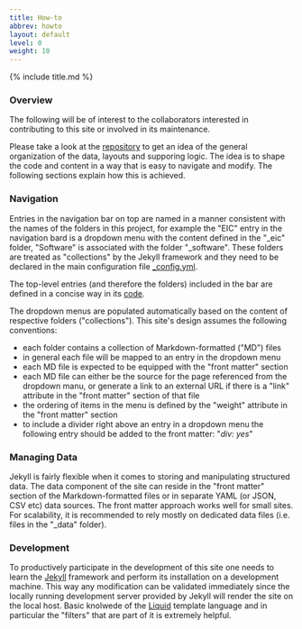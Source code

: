 ```yaml
---
title: How-to
abbrev: howto
layout: default
level: 0
weight: 10
---
```

{% include title.md %}

### Overview
The following will be of interest to the collaborators interested in contributing to this
site or involved in its maintenance.

Please take a look at the <a href="https://github.com/eic/eic.github.io" target="_blank">repository</a>
to get an idea of the general organization of the data, layouts and supporing logic.
The idea is to shape the code and content in a way that is easy to navigate
and modify. The following sections explain how this is achieved.

### Navigation
Entries in the navigation bar on top are named in a manner
consistent with the names of the folders in this project, for example the "EIC" entry in the navigation
bard is a dropdown menu with the content defined in the "_eic" folder, "Software" is associated with the
folder "_software". These folders are treated as "collections" by the Jekyll framework and they need
to be declared in the main configuration file
<a href="https://github.com/eic/eic.github.io/blob/master/_config.yml" target="_blank">_config.yml</a>.

The top-level
entries (and therefore the folders) included in the bar are defined in a concise way in its
<a href="https://github.com/eic/eic.github.io/blob/master/_includes/layouts/navbar.html" target="_blank">code</a>.

The dropdown menus are populated automatically based on the content of respective folders ("collections").
This site's design assumes the following conventions:
* each folder contains a collection of Markdown-formatted ("MD") files
* in general each file will be mapped to an entry in the dropdown menu
* each MD file is expected to be equipped with the "front matter" section
* each MD file can either be the source for the page referenced from the dropdown manu, or generate a link to
an external URL if there is a "link" attribute in the "front matter" section of that file
* the ordering of items in the menu is defined by the "weight" attribute in the "front matter" section
* to include a divider right above an entry in a dropdown menu the following entry should be added
to the front matter: "*div: yes*"

### Managing Data
Jekyll is fairly flexible when it comes to storing and manipulating structured data.
The data component of the site can reside in the "front matter" section of the Markdown-formatted
files or in separate YAML (or JSON, CSV etc) data sources. The front matter approach works well
for small sites. For scalability, it is recommended to rely mostly on dedicated data files (i.e.
files in the "_data" folder).

### Development

To productively participate in the development of this site one needs to learn the
<a href="http://jekyllrb.com/">Jekyll</a> framework and perform its installation on
a development machine. This way any modification can be validated immediately since
the locally running development server provided by Jekyll will render the site
on the local host. Basic knolwede of the <a href="https://shopify.github.io/liquid/" target="_blank">
Liquid</a> template language and in particular the "filters" that are part of it is extremely helpful.
